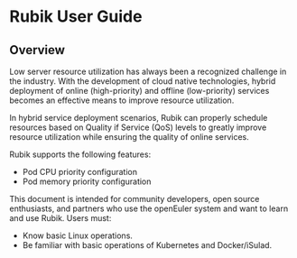 # Rubik User Guide

## Overview

Low server resource utilization has always been a recognized challenge in the industry. With the development of cloud native technologies, hybrid deployment of online (high-priority) and offline (low-priority) services becomes an effective means to improve resource utilization.

In hybrid service deployment scenarios, Rubik can properly schedule resources based on Quality if Service (QoS) levels to greatly improve resource utilization while ensuring the quality of online services.

Rubik supports the following features:

- Pod CPU priority configuration
- Pod memory priority configuration

This document is intended for community developers, open source enthusiasts, and partners who use the openEuler system and want to learn and use Rubik. Users must:

- Know basic Linux operations.
- Be familiar with basic operations of Kubernetes and Docker/iSulad.
